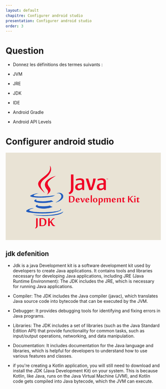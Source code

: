 ```yaml
---
layout: default
chapitre: Configurer android studio
presentation: Configurer android studio
order: 3
---
```


# Question


- Donnez les définitions des termes suivants :

- JVM
- JRE
- JDK
- IDE
- Android Gradle
- Android API Levels


# Configurer android studio

![jdk](./images/jdk.png)
## jdk defenition


- Jdk is a java Development kit is a software development kit used by developers to create Java applications. It contains tools and libraries necessary for developing Java applications, including
    JRE (Java Runtime Environment): The JDK includes the JRE, which is necessary for running Java applications.

- Compiler: The JDK includes the Java compiler (javac), which translates Java source code into bytecode that can be executed by the JVM.

- Debugger: It provides debugging tools for identifying and fixing errors in Java programs.

- Libraries: The JDK includes a set of libraries (such as the Java Standard Edition API) that provide functionality for common tasks, such as input/output operations, networking, and data manipulation.

- Documentation: It includes documentation for the Java language and libraries, which is helpful for developers to understand how to use various features and classes.

- if you're creating a Kotlin application, you will still need to download and install the JDK (Java Development Kit) on your system. This is because Kotlin, like Java, runs on the Java Virtual Machine (JVM), and Kotlin code gets compiled into Java bytecode, which the JVM can execute.